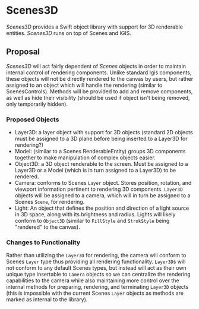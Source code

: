 # Scenes3D

_Scenes3D_ provides a Swift object library with support for 3D renderable entities.  _Scenes3D_ runs on top of Scenes and IGIS.

## Proposal
_Scenes3D_ will act fairly dependent of _Scenes_ objects in order to maintain internal control of rendering components. Unlike standard Igis components, these objects will not be directly rendered to the canvas by users, but rather assigned to an object which will handle the rendering (similar to ScenesControls). Methods will be provided to add and remove components, as well as hide their visibility (should be used if object isn't being removed, only temporarily hidden).

### Proposed Objects
- Layer3D: a layer object with support for 3D objects (standard 2D objects must be assigned to a 3D plane before being inserted to a Layer3D for rendering?)
- Model: (similar to a Scenes RenderableEntity) groups 3D components together to make manipulation of complex objects easier.
- Object3D: a 3D object renderable to the screen.  Must be assigned to a Layer3D or a Model (which is in turn assigned to a Layer3D) to be rendered.
- Camera: conforms to Scenes `Layer` object. Stores position, rotation, and viewport information pertinent to rendering 3D components.  `Layer3D` objects will be assigned to a camera, which will in turn be assigned to a Scenes `Scene`, for rendering.
- Light: An object that defines the position and direction of a light source in 3D space, along with its brightness and radius.  Lights will likely conform to `Object3D` (similar to `FillStyle` and `StrokStyle` being "rendered" to the canvas).

### Changes to Functionality
Rather than utilizing the `Layer3D` for rendering, the camera will conform to Scenes `Layer` type thus providing all rendering functionality. `Layer3D`s will not conform to any default Scenes types, but instead will act as their own unique type insertable to `Camera` objects so we can centralize the rendering capabilities to the camera while also maintaining more control over the internal methods for preparing, rendering, and terminating `Layer3D` objects (this is impossible with the current Scenes `Layer` objects as methods are marked as internal to the library).

